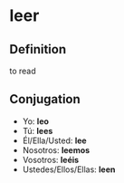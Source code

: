 # leer

## Definition
to read

## Conjugation

- Yo: **leo**
- Tú: **lees**
- Él/Ella/Usted: **lee**
- Nosotros: **leemos**
- Vosotros: **leéis**
- Ustedes/Ellos/Ellas: **leen**